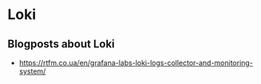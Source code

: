 # Loki

## Blogposts about Loki
- https://rtfm.co.ua/en/grafana-labs-loki-logs-collector-and-monitoring-system/
